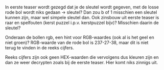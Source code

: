 In eerste teaser wordt gezegd dat je de sleutel wordt gegeven, met de losse rode bol wordt niks gedaan -> sleutel?
  Dan zou b of 1 misschien een sleutel kunnen zijn, maar wel simpele sleutel dan. 
  Ook zinsbouw uit eerste teaser is raar en spelfouten (kerst puzzel i.p.v. kerstpuzzel bijv)? Misschien daarin de sleutel?


Onderaan de bollen rgb, een hint voor RGB-waardes (ook al is het geel en niet groen)? 
  RGB-waarde van de rode bol is 237-27-38, maar dit is niet terug te vinden in de reeks cijfers.
  
Reeks cijfers zijn ook geen HEX-waarden die vervolgens dus kleuren zijn en dan ze weer decrypten zoals bij de eerste teaser. Hier komt niks zinnigs uit. 
